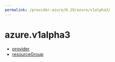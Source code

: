 ```yaml
---
permalink: /provider-azure/0.19/azure/v1alpha3/
---
```


# azure.v1alpha3



* [provider](provider.md)
* [resourceGroup](resourceGroup.md)